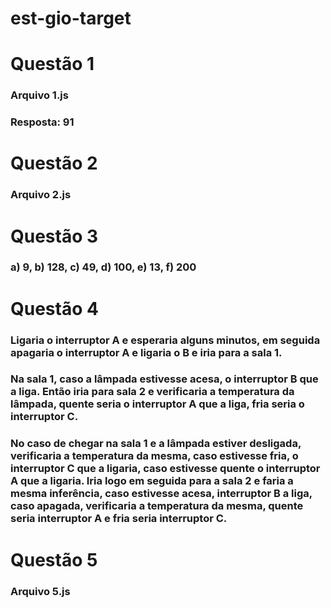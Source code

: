 # est-gio-target

# Questão 1

### Arquivo 1.js

### Resposta: 91

# Questão 2

### Arquivo 2.js

# Questão 3

### a) 9, b) 128, c) 49, d) 100, e) 13, f) 200

# Questão 4

### Ligaria o interruptor A e esperaria alguns minutos, em seguida apagaria o interruptor A e ligaria o B e iria para a sala 1.

### Na sala 1, caso a lâmpada estivesse acesa, o interruptor B que a liga. Então iria para sala 2 e verificaria a temperatura da lâmpada, quente seria o interruptor A que a liga, fria seria o interruptor C.

### No caso de chegar na sala 1 e a lâmpada estiver desligada, verificaria a temperatura da mesma, caso estivesse fria, o interruptor C que a ligaria, caso estivesse quente o interruptor A que a ligaria. Iria logo em seguida para a sala 2 e faria a mesma inferência, caso estivesse acesa, interruptor B a liga, caso apagada, verificaria a temperatura da mesma, quente seria interruptor A e fria seria interruptor C.

# Questão 5

### Arquivo 5.js

